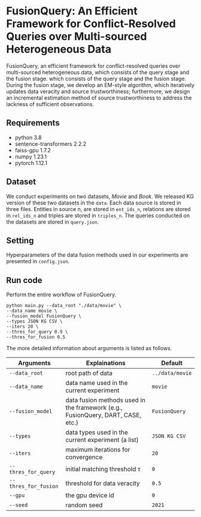 # FusionQuery: An Efficient Framework for Conflict-Resolved Queries over Multi-sourced Heterogeneous Data

FusionQuery, an efficient framework for conflict-resolved queries over multi-sourced heterogeneous data, 
which consists of the query stage and the fusion stage. which consists of the query stage 
and the fusion stage. During the fusion stage, we develop an EM-style algorithm, which 
iteratively updates data veracity and source trustworthiness; furthermore, we design an 
incremental estimation method of source trustworthiness to address the lackness of 
sufficient observations.

## Requirements

* python 3.8
* sentence-transformers 2.2.2
* faiss-gpu 1.7.2
* numpy 1.23.1
* pytorch 1.12.1

## Dataset

We conduct experiments on two datasets, _Movie_ and _Book_. We released KG version of these 
two datasets in the `data`. Each data source is stored in three files. Entities in source n, 
are stored in `ent_ids_n`, relations are stored in `rel_ids_n` and triples are stored in 
`triples_n`. The queries conducted on the datasets are stored in `query.json`.

## Setting

Hyperparameters of the data fusion methods used in our experiments are presented in `config.json`.

## Run code
Perform the entire workflow of FusionQuery. 
```shell
python main.py --data_root "./data/movie" \
--data_name movie \
--fusion_model FusionQuery \
--types JSON KG CSV \
--iters 20 \
--thres_for_query 0.9 \
--thres_for_fusion 0.5
```
The more detailed information about arguments is listed as follows.

|Arguments|Explainations|Default|
|----|----|----|
|`--data_root`|root path of data|`../data/movie`|
|`--data_name`|data name used in the current experiment|`movie`|
|`--fusion_model`|data fusion methods used in the framework (e.g., FusionQuery, DART, CASE, etc.)|`FusionQuery`|
|`--types`|data types used in the current experiment (a list)|`JSON KG CSV`|
|`--iters`|maximum iterations for convergence|`20`|
|`--thres_for_query`|initial matching threshold $\tau$|`0`|
|`--thres_for_fusion`|threshold for data veracity|`0.5`|
|`--gpu`|the gpu device id|`0`|
|`--seed`|random seed|`2021`|